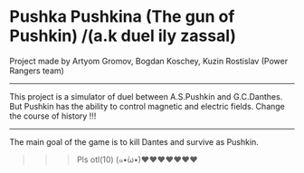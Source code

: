 # Pushka Pushkina (The gun of Pushkin) /(a.k duel ily zassal)
Project made by Artyom Gromov, Bogdan Koschey, Kuzin Rostislav (Power Rangers team)
***
This project is a simulator of duel between A.S.Pushkin and G.C.Danthes. But Pushkin has the ability to control magnetic and electric fields. Change the course of history !!!
***
The main goal of the game is to kill Dantes and survive as Pushkin.
>>>Pls otl(10) (๑•́ω•̀)❤❤❤❤❤❤❤
